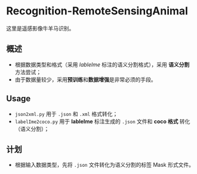 # Recognition-RemoteSensingAnimal
这里是遥感影像牛羊马识别。

## 概述
- 根据数据类型和格式（采用 *lableIme* 标注的语义分割格式），采用 **语义分割** 方法尝试；
- 由于数据量较少，采用**预训练**和**数据增强**是非常必须的手段。

## Usage
- `json2xml.py` 用于 `.json` 和 `.xml` 格式转化；
- `labelIme2coco.py` 用于 **lableIme** 标注生成的 `.json` 文件和 **coco 格式** 转化（语义分割）；

## 计划
- 根据输入数据类型，先将 ``.json`` 文件转化为语义分割的标签 Mask 形式文件。
